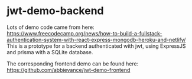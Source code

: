 # jwt-demo-backend

Lots of demo code came from here: https://www.freecodecamp.org/news/how-to-build-a-fullstack-authentication-system-with-react-express-mongodb-heroku-and-netlify/
This is a prototype for a backend authenticated with jwt, using ExpressJS and prisma with a SQLite database.

The corresponding frontend demo can be found here: https://github.com/abbievance/jwt-demo-frontend
